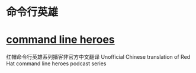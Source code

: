 # 命令行英雄
# [command line heroes](https://www.redhat.com/en/command-line-heroes)

红帽命令行英雄系列播客非官方中文翻译
Unofficial Chinese translation of Red Hat command line heroes podcast series